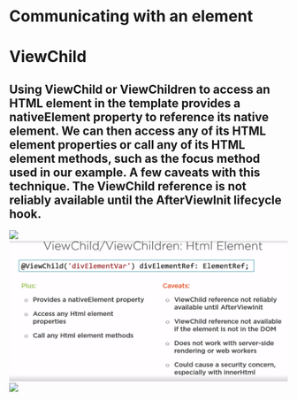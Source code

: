 # Communicating with an element

# ViewChild

## Using ViewChild or ViewChildren to access an HTML element in the template provides a nativeElement property to reference its native element. We can then access any of its HTML element properties or call any of its HTML element methods, such as the focus method used in our example. A few caveats with this technique. The ViewChild reference is not reliably available until the AfterViewInit lifecycle hook.

![](images/viewChildren.png)
![](images/2.viewChildren.png)
![](images/3.viewChildren.png)
